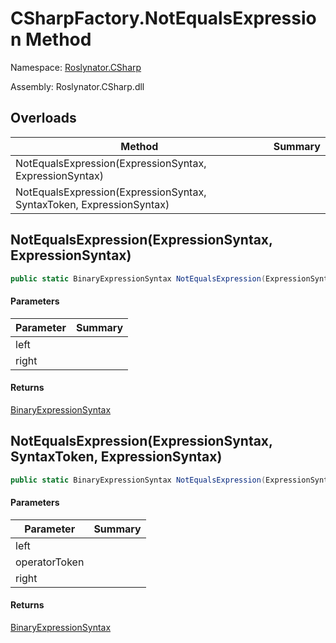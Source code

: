 # CSharpFactory\.NotEqualsExpression Method

Namespace: [Roslynator.CSharp](../../README.md)

Assembly: Roslynator\.CSharp\.dll

## Overloads

| Method | Summary |
| ------ | ------- |
| NotEqualsExpression\(ExpressionSyntax, ExpressionSyntax\) | |
| NotEqualsExpression\(ExpressionSyntax, SyntaxToken, ExpressionSyntax\) | |

## NotEqualsExpression\(ExpressionSyntax, ExpressionSyntax\)

```csharp
public static BinaryExpressionSyntax NotEqualsExpression(ExpressionSyntax left, ExpressionSyntax right)
```

#### Parameters

| Parameter | Summary |
| --------- | ------- |
| left | |
| right | |

#### Returns

[BinaryExpressionSyntax](https://docs.microsoft.com/en-us/dotnet/api/microsoft.codeanalysis.csharp.syntax.binaryexpressionsyntax)


## NotEqualsExpression\(ExpressionSyntax, SyntaxToken, ExpressionSyntax\)

```csharp
public static BinaryExpressionSyntax NotEqualsExpression(ExpressionSyntax left, SyntaxToken operatorToken, ExpressionSyntax right)
```

#### Parameters

| Parameter | Summary |
| --------- | ------- |
| left | |
| operatorToken | |
| right | |

#### Returns

[BinaryExpressionSyntax](https://docs.microsoft.com/en-us/dotnet/api/microsoft.codeanalysis.csharp.syntax.binaryexpressionsyntax)


